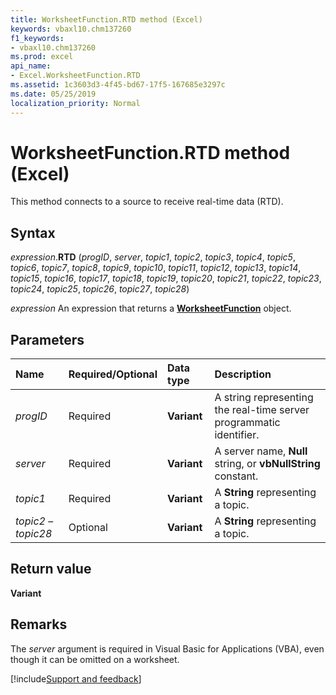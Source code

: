 ```yaml
---
title: WorksheetFunction.RTD method (Excel)
keywords: vbaxl10.chm137260
f1_keywords:
- vbaxl10.chm137260
ms.prod: excel
api_name:
- Excel.WorksheetFunction.RTD
ms.assetid: 1c3603d3-4f45-bd67-17f5-167685e3297c
ms.date: 05/25/2019
localization_priority: Normal
---
```



# WorksheetFunction.RTD method (Excel)

This method connects to a source to receive real-time data (RTD).


## Syntax

_expression_.**RTD** (_progID_, _server_, _topic1_, _topic2_, _topic3_, _topic4_, _topic5_, _topic6_, _topic7_, _topic8_, _topic9_, _topic10_, _topic11_, _topic12_, _topic13_, _topic14_, _topic15_, _topic16_, _topic17_, _topic18_, _topic19_, _topic20_, _topic21_, _topic22_, _topic23_, _topic24_, _topic25_, _topic26_, _topic27_, _topic28_)

_expression_ An expression that returns a **[WorksheetFunction](Excel.WorksheetFunction.md)** object.


## Parameters

|Name|Required/Optional|Data type|Description|
|:-----|:-----|:-----|:-----|
| _progID_|Required| **Variant**|A string representing the real-time server programmatic identifier.|
| _server_|Required| **Variant**|A server name, **Null** string, or **vbNullString** constant.|
| _topic1_|Required| **Variant**|A **String** representing a topic.|
| _topic2_ &ndash; _topic28_|Optional| **Variant**|A **String** representing a topic.|

## Return value

**Variant**


## Remarks

The _server_ argument is required in Visual Basic for Applications (VBA), even though it can be omitted on a worksheet.



[!include[Support and feedback](~/includes/feedback-boilerplate.md)]